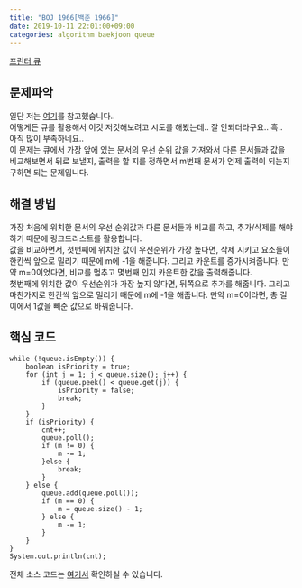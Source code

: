 ```yaml
---
title: "BOJ 1966[백준 1966]"
date: 2019-10-11 22:01:00+09:00
categories: algorithm baekjoon queue
---
```

[프린터 큐][url]

## 문제파악

일단 저는 [여기]를 참고했습니다..   
어떻게든 큐를 활용해서 이것 저것해보려고 시도를 해봤는데.. 잘 안되더라구요.. 흑..  
아직 많이 부족하네요..  
이 문제는 큐에서 가장 앞에 있는 문서의 우선 순위 값을 가져와서 다른 문서들과 값을 비교해보면서 뒤로 보낼지, 출력을 할 지를 정하면서 m번째 문서가 언제 출력이 되는지 구하면 되는 문제입니다.  

## 해결 방법

가장 처음에 위치한 문서의 우선 순위값과 다른 문서들과 비교를 하고, 추가/삭제를 해야하기 때문에 링크드리스트를 활용합니다.  
값을 비교하면서, 첫번째에 위치한 값이 우선순위가 가장 높다면, 삭제 시키고 요소들이 한칸씩 앞으로 밀리기 때문에 m에 -1을 해줍니다. 그리고 카운트를 증가시켜줍니다. 만약 m=0이었다면, 비교를 멈추고 몇번째 인지 카운트한 값을 출력해줍니다.  
첫번째에 위치한 값이 우선순위가 가장 높지 않다면, 뒤쪽으로 추가를 해줍니다. 그리고 마찬가지로 한칸씩 앞으로 밀리기 때문에 m에 -1을 해줍니다. 만약 m=0이라면, 총 길이에서 1값을 빼준 값으로 바꿔줍니다.  

## 핵심 코드

```
while (!queue.isEmpty()) {
	boolean isPriority = true;
	for (int j = 1; j < queue.size(); j++) {
		if (queue.peek() < queue.get(j)) {
			isPriority = false;
			break;
		}
	}
	if (isPriority) {
		cnt++;
		queue.poll();
		if (m != 0) {
			m -= 1;
		}else {
			break;
		}
	} else {
		queue.add(queue.poll());
		if (m == 0) {
			m = queue.size() - 1;
		} else {
			m -= 1;
		}
	}
}
System.out.println(cnt);
```

전체 소스 코드는 [여기서][solution] 확인하실 수 있습니다.


[url]: https://www.acmicpc.net/problem/1966
[solution]: https://github.com/ParkBeomMin/BaekJoonAlgorithm/blob/1966/src/Main.java
[여기]: https://qlyh8.tistory.com/153

